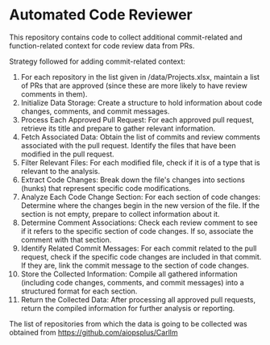 # Automated Code Reviewer
This repository contains code to collect additional commit-related and function-related context for code review data from PRs.

Strategy followed for adding commit-related context:
1. For each repository in the list given in /data/Projects.xlsx, maintain a list of PRs that are approved (since these are more likely to have review comments in them).
2. Initialize Data Storage: Create a structure to hold information about code changes, comments, and commit messages.
3. Process Each Approved Pull Request: For each approved pull request, retrieve its title and prepare to gather relevant information.
4. Fetch Associated Data: Obtain the list of commits and review comments associated with the pull request. Identify the files that have been modified in the pull request.
5. Filter Relevant Files: For each modified file, check if it is of a type that is relevant to the analysis.
6. Extract Code Changes: Break down the file's changes into sections (hunks) that represent specific code modifications.
7. Analyze Each Code Change Section: For each section of code changes: Determine where the changes begin in the new version of the file. If the section is not empty, prepare to collect information about it.
8. Determine Comment Associations: Check each review comment to see if it refers to the specific section of code changes. If so, associate the comment with that section.
9. Identify Related Commit Messages: For each commit related to the pull request, check if the specific code changes are included in that commit. If they are, link the commit message to the section of code changes.
10. Store the Collected Information: Compile all gathered information (including code changes, comments, and commit messages) into a structured format for each section.
11. Return the Collected Data: After processing all approved pull requests, return the compiled information for further analysis or reporting.


The list of repositories from which the data is going to be collected was obtained from https://github.com/aiopsplus/Carllm